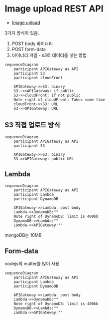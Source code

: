 # Image upload REST API

<!-- START doctoc generated TOC please keep comment here to allow auto update -->
<!-- DON'T EDIT THIS SECTION, INSTEAD RE-RUN doctoc TO UPDATE -->

- [Image upload](#image-upload)

<!-- END doctoc generated TOC please keep comment here to allow auto update -->

3가지 방식이 있음.

1. POST body 바이너리
2. POST form-data
3. 바이너리 파일 - s3로 데이터를 넣는 방법

```mermaid
sequenceDiagram
    participant APIGateway as API
    participant S3
    participant cloudFront

    APIGateway->>S3: binary
    S3-->>APIGateway: if public
    S3->>cloudFront: if not public
    Note right of cloudFront: Takes some time
    cloudFront->>S3: URL
    S3->>APIGateway: URL
```

## S3 직접 업로드 방식

```mermaid
sequenceDiagram
    participant APIGateway as API
    participant S3

    APIGateway->>S3: binary
    S3->>APIGateway: public URL
```

## Lambda

```mermaid
sequenceDiagram
    participant APIGateway as API
    participant Lambda
    participant DynamoDB

    APIGateway->>Lambda: post body
    Lambda->>DynamoDB:""
    Note right of DynamoDB: limit is 400kb
    DynamoDB->>Lambda:""
    Lambda->>APIGateway:""
```

mongoDB는 10MB

## Form-data

nodejs의 multer를 많이 사용

```mermaid
sequenceDiagram
    participant APIGateway as API
    participant Lambda
    participant DynamoDB

    APIGateway->>Lambda: post body
    Lambda->>DynamoDB:""
    Note right of DynamoDB: limit is 400kb
    DynamoDB->>Lambda:""
    Lambda->>APIGateway:""
```
